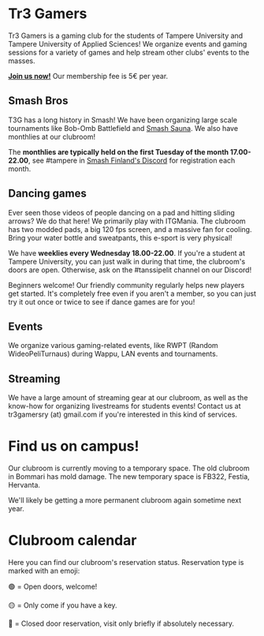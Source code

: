 # Tr3 Gamers

Tr3 Gamers is a gaming club for the students of Tampere University and Tampere
University of Applied Sciences! We organize events and gaming sessions for
a variety of games and help stream other clubs' events to the masses.

[**Join us now!**](https://holvi.com/shop/tr3gamers/product/c23bc0b7da96a52f7adcfc408b88798c/) Our membership fee is 5€ per year.

## Smash Bros 

T3G has a long history in Smash! We have been organizing large scale tournaments like
Bob-Omb Battlefield and [Smash Sauna](https://twitter.com/SmashSauna). We also
have monthlies at our clubroom!

The **monthlies are typically held on the first Tuesday of the month 17.00-22.00**, see #tampere
in [Smash Finland's Discord](https://smashfinland.fi/) for registration each month.

## Dancing games

Ever seen those videos of people dancing on a pad and hitting sliding arrows?
We do that here! We primarily play with ITGMania. The clubroom has two modded
pads, a big 120 fps screen, and a massive fan for cooling. Bring your water
bottle and sweatpants, this e-sport is very physical!

We have **weeklies every Wednesday 18.00-22.00**. If you're a student at Tampere
University, you can just walk in during that time, the clubroom's doors are
open. Otherwise, ask on the #tanssipelit channel on our Discord!

Beginners welcome! Our friendly community regularly helps new players get
started. It's completely free even if you aren't a member, so you can just try
it out once or twice to see if dance games are for you!

## Events

We organize various gaming-related events, like RWPT (Random WideoPeliTurnaus)
during Wappu, LAN events and tournaments.

## Streaming

We have a large amount of streaming gear at our clubroom, as well as the
know-how for organizing livestreams for students events! Contact us at
tr3gamersry (at) gmail.com if you're interested in this kind of services.

# Find us on campus!

Our clubroom is currently moving to a temporary space. The old clubroom
in Bommari has mold damage. The new temporary space is FB322, Festia,
Hervanta.

We'll likely be getting a more permanent clubroom again sometime next year.

# Clubroom calendar

Here you can find our clubroom's reservation status. Reservation type is marked with an emoji:

🟢 = Open doors, welcome!

🟡 = Only come if you have a key.

🔴 = Closed door reservation, visit only briefly if absolutely necessary.
